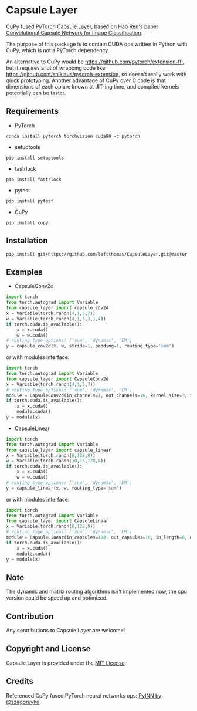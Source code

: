 # Capsule Layer
CuPy fused PyTorch Capsule Layer, based on Hao Ren's paper [Convolutional Capsule Network for Image Classification](xxx).

The purpose of this package is to contain CUDA ops written in Python with CuPy, which is not a PyTorch dependency.

An alternative to CuPy would be <https://github.com/pytorch/extension-ffi>,
but it requires a lot of wrapping code like <https://github.com/sniklaus/pytorch-extension>,
so doesn't really work with quick prototyping. Another advantage of CuPy over C code is that dimensions of each op
are known at JIT-ing time, and compiled kernels potentially can be faster.

## Requirements
* PyTorch
```
conda install pytorch torchvision cuda90 -c pytorch
```
* setuptools
```
pip install setuptools
```
* fastrlock
```
pip install fastrlock
```
* pytest
```
pip install pytest
```
* CuPy
```
pip install cupy
```

## Installation
```
pip install git+https://github.com/leftthomas/CapsuleLayer.git@master
```

## Examples
* CapsuleConv2d
```python
import torch
from torch.autograd import Variable
from capsule_layer import capsule_cov2d
x = Variable(torch.randn(4,1,5,7))
w = Variable(torch.randn(4,1,3,3,1,4)) 
if torch.cuda.is_available():
    x = x.cuda()
    w = w.cuda()
# routing_type options: ['sum', 'dynamic', 'EM']
y = capsule_cov2d(x, w, stride=1, padding=1, routing_type='sum')
```
or with modules interface:
```python
import torch
from torch.autograd import Variable
from capsule_layer import CapsuleConv2d
x = Variable(torch.randn(4,1,5,7))
# routing_type options: ['sum', 'dynamic', 'EM']
module = CapsuleConv2d(in_channels=1, out_channels=16, kernel_size=3, in_length=1, out_length=4, stride=1, padding=1, routing_type='sum')
if torch.cuda.is_available():
    x = x.cuda()
    module.cuda()
y = module(x)
```

* CapsuleLinear
```python
import torch
from torch.autograd import Variable
from capsule_layer import capsule_linear
x = Variable(torch.randn(8,128,8))
w = Variable(torch.randn(10,16,128,8)) 
if torch.cuda.is_available():
    x = x.cuda()
    w = w.cuda()
# routing_type options: ['sum', 'dynamic', 'EM']
y = capsule_linear(x, w, routing_type='sum')
```
or with modules interface:
```python
import torch
from torch.autograd import Variable
from capsule_layer import CapsuleLinear
x = Variable(torch.randn(8,128,8))
# routing_type options: ['sum', 'dynamic', 'EM']
module = CapsuleLinear(in_capsules=128, out_capsules=10, in_length=8, out_length=16, routing_type='dynamic', num_iterations=3)
if torch.cuda.is_available():
    x = x.cuda()
    module.cuda()
y = module(x)
```

## Note
The dynamic and matrix routing algorithms isn't implemented now, the cpu version could be speed up and optimized.

## Contribution
Any contributions to Capsule Layer are welcome!

## Copyright and License
Capsule Layer is provided under the [MIT License](LICENSE).

## Credits
Referenced CuPy fused PyTorch neural networks ops:
[PyINN by @szagoruyko](https://github.com/szagoruyko/pyinn).